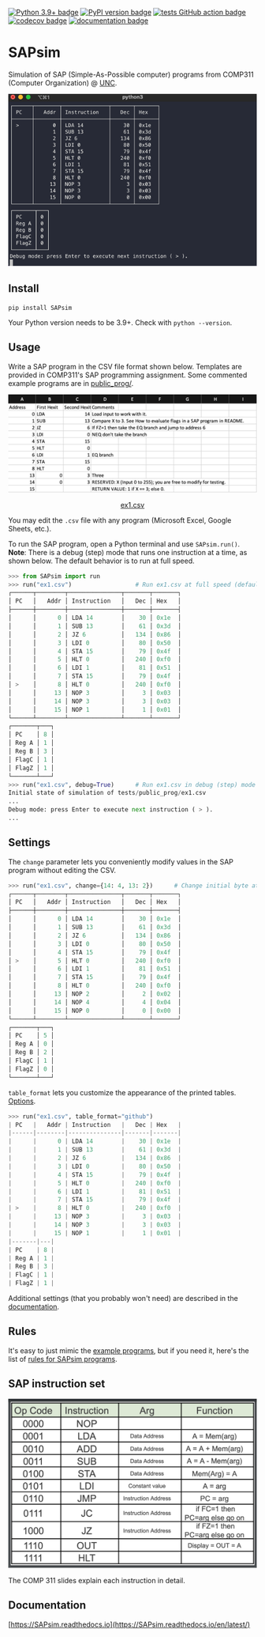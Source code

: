 [![Python 3.9+ badge](https://img.shields.io/badge/python-3.9+-blue.svg)](https://www.python.org/downloads/) [![PyPI version badge](https://badge.fury.io/py/SAPsim.svg)](https://pypi.org/project/SAPsim/) [![tests GitHub action badge](https://github.com/jesse-wei/SAPsim/actions/workflows/tests.yml/badge.svg)](https://github.com/jesse-wei/SAPsim/actions/workflows/tests.yml) [![codecov badge](https://codecov.io/github/jesse-wei/SAPsim/branch/main/graph/badge.svg?token=RS7QI9QVKU)](https://codecov.io/github/jesse-wei/SAPsim) [![documentation badge](https://readthedocs.org/projects/sapsim/badge/?version=latest)](https://SAPsim.readthedocs.io/en/latest/)

# SAPsim

Simulation of SAP (Simple-As-Possible computer) programs from COMP311 (Computer Organization) @ [UNC](https://unc.edu).

<p align="center">
    <img src="https://raw.githubusercontent.com/jesse-wei/SAPsim/main/docs/_static/SAPsim_demo.gif" alt="SAPsim demo">
</p>

## Install

`pip install SAPsim`

Your Python version needs to be 3.9+. Check with `python --version`.

## Usage

Write a SAP program in the CSV file format shown below. Templates are provided in COMP311's SAP programming assignment. Some commented example programs are in [public_prog/](https://github.com/jesse-wei/SAPsim/tree/main/tests/public_prog).

<p align="center">
    <img src="https://raw.githubusercontent.com/jesse-wei/SAPsim/main/docs/_static/ex1.jpg" alt="Screenshot of ex1.csv in Excel">
</p>
<p align="center">
    <a href="https://github.com/jesse-wei/SAPsim/blob/main/tests/public_prog/ex1.csv">ex1.csv</a>
</p>

You may edit the `.csv` file with any program (Microsoft Excel, Google Sheets, etc.).

To run the SAP program, open a Python terminal and use `SAPsim.run()`. **Note**: There is a debug (step) mode that runs one instruction at a time, as shown below. The default behavior is to run at full speed.

```py
>>> from SAPsim import run
>>> run("ex1.csv")                  # Run ex1.csv at full speed (default)
┌──────┬────────┬───────────────┬───────┬───────┐
│ PC   │   Addr │ Instruction   │   Dec │ Hex   │
├──────┼────────┼───────────────┼───────┼───────┤
│      │      0 │ LDA 14        │    30 │ 0x1e  │
│      │      1 │ SUB 13        │    61 │ 0x3d  │
│      │      2 │ JZ 6          │   134 │ 0x86  │
│      │      3 │ LDI 0         │    80 │ 0x50  │
│      │      4 │ STA 15        │    79 │ 0x4f  │
│      │      5 │ HLT 0         │   240 │ 0xf0  │
│      │      6 │ LDI 1         │    81 │ 0x51  │
│      │      7 │ STA 15        │    79 │ 0x4f  │
│ >    │      8 │ HLT 0         │   240 │ 0xf0  │
│      │     13 │ NOP 3         │     3 │ 0x03  │
│      │     14 │ NOP 3         │     3 │ 0x03  │
│      │     15 │ NOP 1         │     1 │ 0x01  │
└──────┴────────┴───────────────┴───────┴───────┘
┌───────┬───┐
│ PC    │ 8 │
│ Reg A │ 1 │
│ Reg B │ 3 │
│ FlagC │ 1 │
│ FlagZ │ 1 │
└───────┴───┘
>>> run("ex1.csv", debug=True)      # Run ex1.csv in debug (step) mode
Initial state of simulation of tests/public_prog/ex1.csv
...
Debug mode: press Enter to execute next instruction ( > ).
...
```

## Settings

The `change` parameter lets you conveniently modify values in the SAP program without editing the CSV.

```py
>>> run("ex1.csv", change={14: 4, 13: 2})      # Change initial byte at address 14 to 4 and at 13 to 2
┌──────┬────────┬───────────────┬───────┬───────┐
│ PC   │   Addr │ Instruction   │   Dec │ Hex   │
├──────┼────────┼───────────────┼───────┼───────┤
│      │      0 │ LDA 14        │    30 │ 0x1e  │
│      │      1 │ SUB 13        │    61 │ 0x3d  │
│      │      2 │ JZ 6          │   134 │ 0x86  │
│      │      3 │ LDI 0         │    80 │ 0x50  │
│      │      4 │ STA 15        │    79 │ 0x4f  │
│ >    │      5 │ HLT 0         │   240 │ 0xf0  │
│      │      6 │ LDI 1         │    81 │ 0x51  │
│      │      7 │ STA 15        │    79 │ 0x4f  │
│      │      8 │ HLT 0         │   240 │ 0xf0  │
│      │     13 │ NOP 2         │     2 │ 0x02  │
│      │     14 │ NOP 4         │     4 │ 0x04  │
│      │     15 │ NOP 0         │     0 │ 0x00  │
└──────┴────────┴───────────────┴───────┴───────┘
┌───────┬───┐
│ PC    │ 5 │
│ Reg A │ 0 │
│ Reg B │ 2 │
│ FlagC │ 1 │
│ FlagZ │ 0 │
└───────┴───┘
```

`table_format` lets you customize the appearance of the printed tables. [Options](https://github.com/astanin/python-tabulate#table-format).

```py
>>> run("ex1.csv", table_format="github")
| PC   |   Addr | Instruction   |   Dec | Hex   |
|------|--------|---------------|-------|-------|
|      |      0 | LDA 14        |    30 | 0x1e  |
|      |      1 | SUB 13        |    61 | 0x3d  |
|      |      2 | JZ 6          |   134 | 0x86  |
|      |      3 | LDI 0         |    80 | 0x50  |
|      |      4 | STA 15        |    79 | 0x4f  |
|      |      5 | HLT 0         |   240 | 0xf0  |
|      |      6 | LDI 1         |    81 | 0x51  |
|      |      7 | STA 15        |    79 | 0x4f  |
| >    |      8 | HLT 0         |   240 | 0xf0  |
|      |     13 | NOP 3         |     3 | 0x03  |
|      |     14 | NOP 3         |     3 | 0x03  |
|      |     15 | NOP 1         |     1 | 0x01  |
|-------|---|
| PC    | 8 |
| Reg A | 1 |
| Reg B | 3 |
| FlagC | 1 |
| FlagZ | 1 |
```

Additional settings (that you probably won't need) are described in the [documentation](https://sapsim.readthedocs.io/en/latest/settings.html).

## Rules

It's easy to just mimic the [example programs](https://github.com/jesse-wei/SAPsim/tree/main/tests/public_prog), but if you need it, here's the list of [rules for SAPsim programs](https://SAPsim.readthedocs.io/en/latest/rules.html).

## SAP instruction set

<p align="center">
    <img src="https://raw.githubusercontent.com/jesse-wei/SAPsim/main/docs/_static/sap_instruction_set.jpg" alt="SAP instruction set">
</p>

The COMP 311 slides explain each instruction in detail.

## Documentation

[https://SAPsim.readthedocs.io](https://SAPsim.readthedocs.io/en/latest/)
